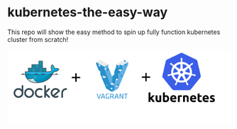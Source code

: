 # kubernetes-the-easy-way
This repo will show the easy method to spin up fully function kubernetes cluster from scratch!


<img src="./docs/images/vagrant_k8s.png" align="center">